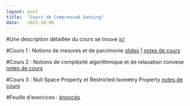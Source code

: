 ```yaml
---
layout: post
title:  "Cours de Compressed Sensing"
date:   2015-10-08
---
```


#Une description détaillée du cours se trouve [ici](/assets/presentation-cours-CS.pdf)

#Cours 1 : Notions de mesures et de parcimonie
[slides](/assets/intro_cs.pdf) | [notes de cours](/assets/introduction_cs.pdf) 

#Cours 2 : Notions de compléxité algorithmique et de relaxation convexe
[notes de cours](/assets/lecture_ell_0_cs.pdf)

#Cours 3 : Null Space Property et Restricted Isometry Property
[notes de cours](/assets/lecture_nsp_rip_cs.pdf)

#Feuille d'exercices : [énoncés](/assets/exos_cs.pdf)